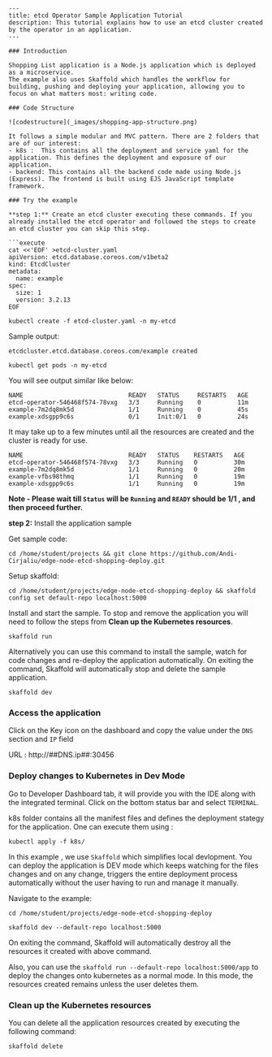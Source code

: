 ```
---
title: etcd Operator Sample Application Tutorial
description: This tutorial explains how to use an etcd cluster created by the operator in an application.
---

### Introduction

Shopping List application is a Node.js application which is deployed as a microservice.
The example also uses Skaffold which handles the workflow for building, pushing and deploying your application, allowing you to focus on what matters most: writing code.

### Code Structure

![codestructure](_images/shopping-app-structure.png)

It follows a simple modular and MVC pattern. There are 2 folders that are of our interest:
- k8s :  This contains all the deployment and service yaml for the application. This defines the deployment and exposure of our application.
- backend: This contains all the backend code made using Node.js (Express). The frontend is built using EJS JavaScript template framework.

### Try the example

**step 1:** Create an etcd cluster executing these commands. If you already installed the etcd operator and followed the steps to create an etcd cluster you can skip this step.

```execute
cat <<'EOF' >etcd-cluster.yaml
apiVersion: etcd.database.coreos.com/v1beta2
kind: EtcdCluster
metadata:
  name: example
spec:
  size: 1
  version: 3.2.13
EOF
```

```execute
kubectl create -f etcd-cluster.yaml -n my-etcd
```

Sample output:

```
etcdcluster.etcd.database.coreos.com/example created
```

```execute
kubectl get pods -n my-etcd
```

You will see output similar like below:

```
NAME                             READY   STATUS     RESTARTS   AGE
etcd-operator-546468f574-78vxg   3/3     Running    0          11m
example-7m2dq8mk5d               1/1     Running    0          45s
example-xdsgpp9c6s               0/1     Init:0/1   0          24s
```

It may take up to a few minutes until all the resources are created and the cluster is ready for use.

```
NAME                             READY   STATUS    RESTARTS   AGE
etcd-operator-546468f574-78vxg   3/3     Running   0          30m
example-7m2dq8mk5d               1/1     Running   0          20m
example-vfbs98thmq               1/1     Running   0          19m
example-xdsgpp9c6s               1/1     Running   0          19m
```

**Note - Please wait till `Status` will be `Running` and `READY` should be 1/1 , and then proceed further.**

**step 2:** Install the application sample

Get sample code:
```execute
cd /home/student/projects && git clone https://github.com/Andi-Cirjaliu/edge-node-etcd-shopping-deploy.git
```

Setup skaffold:
```execute
cd /home/student/projects/edge-node-etcd-shopping-deploy && skaffold config set default-repo localhost:5000
```

Install and start the sample. To stop and remove the application you will need to follow the steps from **Clean up the Kubernetes resources**.
```execute
skaffold run
```
Alternatively you can use this command to install the sample, watch for code changes and re-deploy the application automatically.
On exiting the command, Skaffold will automatically stop and delete the sample application. 
```execute
skaffold dev
```

### Access the application

Click on the Key icon on the dashboard and copy the value under the `DNS` section and `IP` field

URL :  http://##DNS.ip##:30456

### Deploy changes to Kubernetes in Dev Mode

Go to Developer Dashboard tab, it will provide you with the IDE along with the integrated terminal.  Click on the bottom status bar and select `TERMINAL`. 

k8s folder contains all the manifest files and defines the deployment stategy for the application.
One can execute them using :

```execute
kubectl apply -f k8s/
```

In this example , we use `Skaffold` which simplifies local devlopment. You can deploy the application is DEV mode which keeps watching for the files changes and on any change, triggers the entire deployment process automatically without the user having to run and manage it manually.

Navigate to the example:

```execute
cd /home/student/projects/edge-node-etcd-shopping-deploy
```

```execute
skaffold dev --default-repo localhost:5000
```

On exiting the command, Skaffold will automatically destroy all the resources it created with above command.


Also, you can use the `skaffold run --default-repo localhost:5000/app` to deploy the changes onto kubernetes as a normal mode. In this mode, the resources created remains unless the user deletes them.

### Clean up the Kubernetes resources

You can delete all the application resources created by executing the following command:

```execute
skaffold delete
```
